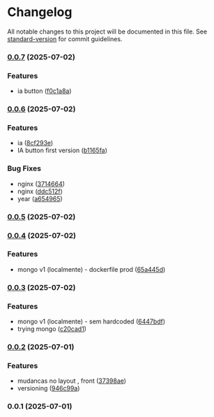 # Changelog

All notable changes to this project will be documented in this file. See [standard-version](https://github.com/conventional-changelog/standard-version) for commit guidelines.

### [0.0.7](https://github.com/ErgonBerry/contas/compare/v0.0.6...v0.0.7) (2025-07-02)


### Features

* ia button ([f0c1a8a](https://github.com/ErgonBerry/contas/commit/f0c1a8aa063e134c6c6cf25b2413ff4f0b0920bb))

### [0.0.6](https://github.com/ErgonBerry/contas/compare/v0.0.5...v0.0.6) (2025-07-02)


### Features

* ia ([8cf293e](https://github.com/ErgonBerry/contas/commit/8cf293e5fd17d4b3fdbaa358f0ef47904684edaf))
* IA button first version ([b1165fa](https://github.com/ErgonBerry/contas/commit/b1165faf009955622a884361ec2ae73b2da1d4e2))


### Bug Fixes

* nginx ([3714664](https://github.com/ErgonBerry/contas/commit/3714664ec72a18edeb6ac71ef13775da7363da05))
* nginx ([ddc512f](https://github.com/ErgonBerry/contas/commit/ddc512ffb53b5b13df7167ffad275fcfee0a4f51))
* year ([a654965](https://github.com/ErgonBerry/contas/commit/a6549650c04495e9be15ff38a17a0c8c61bf47ab))

### [0.0.5](https://github.com/ErgonBerry/contas/compare/v0.0.4...v0.0.5) (2025-07-02)

### [0.0.4](https://github.com/ErgonBerry/contas/compare/v0.0.3...v0.0.4) (2025-07-02)


### Features

* mongo v1 (localmente) - dockerfile prod ([65a445d](https://github.com/ErgonBerry/contas/commit/65a445d0f961487fdf513e0237b6f725960298d7))

### [0.0.3](https://github.com/ErgonBerry/contas/compare/v0.0.2...v0.0.3) (2025-07-02)


### Features

* mongo v1 (localmente) - sem hardcoded ([6447bdf](https://github.com/ErgonBerry/contas/commit/6447bdfd76c9d3f4eaa2f23cee56fe8bfb67b501))
* trying mongo ([c20cad1](https://github.com/ErgonBerry/contas/commit/c20cad10d5fb36e1a22956ba35af99da87333088))

### [0.0.2](https://github.com/ErgonBerry/contas/compare/v0.0.1...v0.0.2) (2025-07-01)


### Features

* mudancas no layout , front ([37398ae](https://github.com/ErgonBerry/contas/commit/37398aee8fc44ecc2474c1b3bbff9f05a8a62bb3))
* versioning ([946c99a](https://github.com/ErgonBerry/contas/commit/946c99aedf787380cce3b621b64e0dc5649009d5))

### 0.0.1 (2025-07-01)
